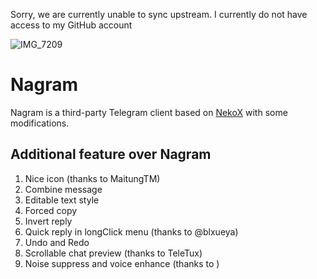 Sorry, we are currently unable to sync upstream.
I currently do not have access to my GitHub account

![IMG_7209](https://github.com/user-attachments/assets/a588bef5-76c4-4536-b1b6-291f52ddce4b)

# Nagram

Nagram is a third-party Telegram client based on [NekoX](https://github.com/NekoX-Dev/NekoX) with some modifications.

## Additional feature over Nagram

1. Nice icon (thanks to MaitungTM)
2. Combine message
3. Editable text style 
4. Forced copy
5. Invert reply
6. Quick reply in longClick menu (thanks to @blxueya)
7. Undo and Redo
8. Scrollable chat preview (thanks to TeleTux)
9. Noise suppress and voice enhance (thanks to )

